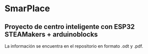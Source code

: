 # SmarPlace

## Proyecto de centro inteligente con ESP32 STEAMakers + arduinoblocks

La información se encuentra en el repositorio en formato .odt y .pdf.